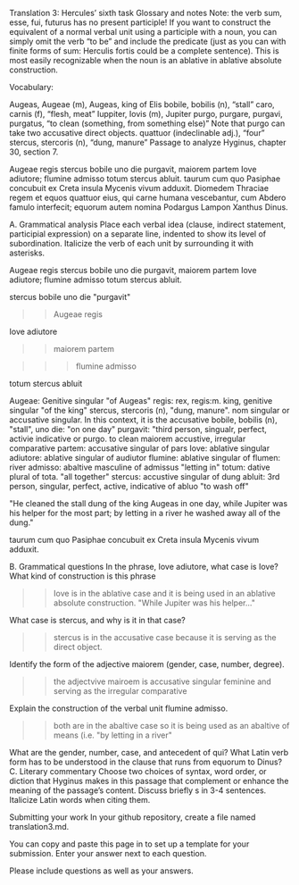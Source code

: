 Translation 3: Hercules’ sixth task
Glossary and notes
Note: the verb sum, esse, fui, futurus has no present participle! If you want to construct the equivalent of a normal verbal unit using a participle with a noun, you can simply omit the verb “to be” and include the predicate (just as you can with finite forms of sum: Herculis fortis could be a complete sentence). This is most easily recognizable when the noun is an ablative in ablative absolute construction.

Vocabulary:

Augeas, Augeae (m), Augeas, king of Elis
bobile, bobilis (n), “stall”
caro, carnis (f), “flesh, meat”
Iuppiter, Iovis (m), Jupiter
purgo, purgare, purgavi, purgatus, “to clean (something, from something else)” Note that purgo can take two accusative direct objects.
quattuor (indeclinable adj.), “four”
stercus, stercoris (n), “dung, manure”
Passage to analyze
Hyginus, chapter 30, section 7.

Augeae regis stercus bobile uno die purgavit, maiorem partem Iove adiutore; flumine admisso totum stercus abluit. taurum cum quo Pasiphae concubuit ex Creta insula Mycenis vivum adduxit. Diomedem Thraciae regem et equos quattuor eius, qui carne humana vescebantur, cum Abdero famulo interfecit; equorum autem nomina Podargus Lampon Xanthus Dinus.

A. Grammatical analysis
Place each verbal idea (clause, indirect statement, participial expression) on a separate line, indented to show its level of subordination. Italicize the verb of each unit by surrounding it with asterisks.


Augeae regis stercus bobile uno die purgavit, maiorem partem Iove adiutore; flumine admisso totum stercus abluit.

stercus bobile uno die "purgavit"

>>Augeae regis

Iove adiutore

>>maiorem partem

>>>flumine admisso

totum stercus abluit

Augeae: Genitive singular "of Augeas" 
regis: rex, regis:m. king, genitive singular "of the king"
stercus, stercoris (n), "dung, manure". nom singular or accusative singular. In this context, it is the accusative
bobile, bobilis (n), "stall", 
uno die: "on one day"
purgavit: "third person, singualr, perfect, activie indicative or purgo. to clean
maiorem accustive, irregular comparative 
partem: accusative singular of pars
Iove: ablative singular 
adiutore: ablative singular of audiutor
flumine: ablative singular of flumen: river
admisso: abaltive masculine of admissus "letting in"
totum: dative plural of tota. "all together"
stercus: accustive singular of dung 
abluit: 3rd person, singular, perfect, active, indicative of abluo "to wash off"


"He cleaned the stall dung of the king Augeas in one day, while Jupiter was his helper for the most part; by letting in a river he washed away all of the dung." 


taurum cum quo Pasiphae concubuit ex Creta insula Mycenis vivum adduxit.



B. Grammatical questions
In the phrase, Iove adiutore, what case is Iove? What kind of construction is this phrase

>>Iove is in the ablative case and it is being used in an ablative absolute construction. "While Jupiter was his helper..." 

What case is stercus, and why is it in that case?

>>stercus is in the accusative case because it is serving as the direct object. 

Identify the form of the adjective maiorem (gender, case, number, degree).

>>the adjectvive mairoem is accusative singular feminine and serving as the irregular comparative

Explain the construction of the verbal unit flumine admisso.
>> both are in the abaltive case so it is being used as an abaltive of means (i.e. "by letting in a river"

What are the gender, number, case, and antecedent of qui?
What Latin verb form has to be understood in the clause that runs from equorum to Dinus?
C. Literary commentary
Choose two choices of syntax, word order, or diction that Hyginus makes in this passage that complement or enhance the meaning of the passage’s content. Discuss briefly s in 3-4 sentences. Italicize Latin words when citing them.

Submitting your work
In your github repository, create a file named translation3.md.

You can copy and paste this page in to set up a template for your submission. Enter your answer next to each question.

Please include questions as well as your answers.
